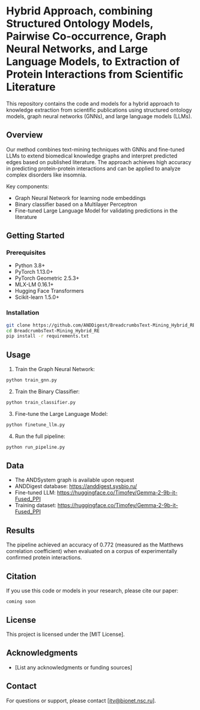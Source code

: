 # Hybrid Approach, combining Structured Ontology Models, Pairwise Co-occurrence, Graph Neural Networks, and Large Language Models, to Extraction of Protein Interactions from Scientific Literature

This repository contains the code and models for a hybrid approach to knowledge extraction from scientific publications using structured ontology models, graph neural networks (GNNs), and large language models (LLMs).

## Overview

Our method combines text-mining techniques with GNNs and fine-tuned LLMs to extend biomedical knowledge graphs and interpret predicted edges based on published literature. The approach achieves high accuracy in predicting protein-protein interactions and can be applied to analyze complex disorders like insomnia.

Key components:
- Graph Neural Network for learning node embeddings
- Binary classifier based on a Multilayer Perceptron 
- Fine-tuned Large Language Model for validating predictions in the literature

## Getting Started

### Prerequisites

- Python 3.8+
- PyTorch 1.13.0+
- PyTorch Geometric 2.5.3+
- MLX-LM 0.16.1+
- Hugging Face Transformers
- Scikit-learn 1.5.0+

### Installation

```bash
git clone https://github.com/ANDDigest/BreadcrumbsText-Mining_Hybrid_RE.git
cd BreadcrumbsText-Mining_Hybrid_RE
pip install -r requirements.txt
```

## Usage

1. Train the Graph Neural Network:
```python
python train_gnn.py
```

2. Train the Binary Classifier:
```python
python train_classifier.py
```

3. Fine-tune the Large Language Model:
```python
python finetune_llm.py
```

4. Run the full pipeline:
```python
python run_pipeline.py
```

## Data

- The ANDSystem graph is available upon request
- ANDDigest database: https://anddigest.sysbio.ru/
- Fine-tuned LLM: https://huggingface.co/Timofey/Gemma-2-9b-it-Fused_PPI
- Training dataset: https://huggingface.co/Timofey/Gemma-2-9b-it-Fused_PPI

## Results

The pipeline achieved an accuracy of 0.772 (measured as the Matthews correlation coefficient) when evaluated on a corpus of experimentally confirmed protein interactions.

## Citation

If you use this code or models in your research, please cite our paper:

```
coming soon
```

## License

This project is licensed under the [MIT License].

## Acknowledgments

- [List any acknowledgments or funding sources]

## Contact

For questions or support, please contact [itv@bionet.nsc.ru].
